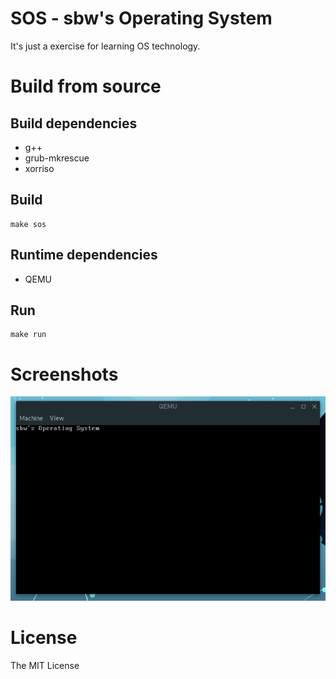 
# SOS - sbw's Operating System
It's just a exercise for learning OS technology.

# Build from source

## Build dependencies
- g++
- grub-mkrescue
- xorriso

## Build
```shell
make sos
```

## Runtime dependencies
- QEMU

## Run
```shell
make run
```

# Screenshots
![sos screenshots](screenshots/2018-07-21-115918_746x484_scrot.png)

# License
The MIT License
